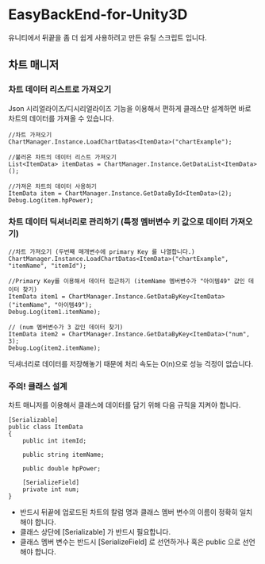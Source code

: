 # EasyBackEnd-for-Unity3D
유니티에서 뒤끝을 좀 더 쉽게 사용하려고 만든 유틸 스크립트 입니다.

## 차트 매니저

### 차트 데이터 리스트로 가져오기
Json 시리얼라이즈/디시리얼라이즈 기능을 이용해서 편하게 클래스만 설계하면 바로 차트의 데이터를 가져올 수 있습니다.
```
//차트 가져오기
ChartManager.Instance.LoadChartDatas<ItemData>("chartExample");

//불러온 차트의 데이터 리스트 가져오기
List<ItemData> itemDatas = ChartManager.Instance.GetDataList<ItemData>();

//가져온 차트의 데이터 사용하기
ItemData item = ChartManager.Instance.GetDataById<ItemData>(2);
Debug.Log(item.hpPower);
```

### 차트 데이터 딕셔너리로 관리하기 (특정 멤버변수 키 값으로 데이터 가져오기)
```
//차트 가져오기 (두번째 매개변수에 primary Key 를 나열합니다.)
ChartManager.Instance.LoadChartDatas<ItemData>("chartExample", "itemName", "itemId");

//Primary Key를 이용해서 데이터 접근하기 (itemName 멤버변수가 "아이템49" 값인 데이터 찾기)
ItemData item1 = ChartManager.Instance.GetDataByKey<ItemData>("itemName", "아이템49");
Debug.Log(item1.itemName);

// (num 멤버변수가 3 값인 데이터 찾기)
ItemData item2 = ChartManager.Instance.GetDataByKey<ItemData>("num", 3);
Debug.Log(item2.itemName);
```
딕셔너리로 데이터를 저장해놓기 때문에 처리 속도는 O(n)으로 성능 걱정이 없습니다.

### 주의! 클래스 설계
차트 매니저를 이용해서 클래스에 데이터를 담기 위해 다음 규칙을 지켜야 합니다.
```
[Serializable]
public class ItemData
{
    public int itemId;

    public string itemName;

    public double hpPower;

    [SerializeField]
    private int num;
}
```
- 반드시 뒤끝에 업로드된 차트의 칼럼 명과 클래스 멤버 변수의 이름이 정확히 일치해야 합니다.
- 클래스 상단에 [Serializable] 가 반드시 필요합니다.
- 클래스 멤버 변수는 반드시 [SerializeField] 로 선언하거나 혹은 public 으로 선언해야 합니다.
